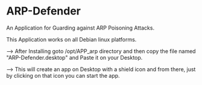 # ARP-Defender
An Application for Guarding against ARP Poisoning Attacks.

This Application works on all Debian linux platforms.

--> After Installing goto /opt/APP_arp directory and then copy the file named "ARP-Defender.desktop" and Paste it on your Desktop.

--> This will create an app on Desktop with a shield icon and from there, just by clicking on that icon you can start the app.



